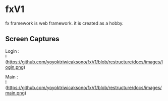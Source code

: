 # fxV1
fx framework is web framework. it is created as a hobby.

## Screen Captures
Login :  
!(https://github.com/yoyoktriwicaksono/fxV1/blob/restructure/docs/images/login.png)

Main :  
!(https://github.com/yoyoktriwicaksono/fxV1/blob/restructure/docs/images/main.png)
